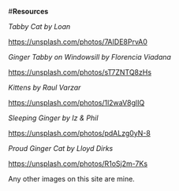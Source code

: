 
#**Resources**

*Tabby Cat by Loan*

https://unsplash.com/photos/7AIDE8PrvA0

*Ginger Tabby on Windowsill by Florencia Viadana*

https://unsplash.com/photos/sT7ZNTQ8zHs

*Kittens by Raul Varzar*

https://unsplash.com/photos/1l2waV8glIQ

*Sleeping Ginger by Iz & Phil*

https://unsplash.com/photos/pdALzg0yN-8

*Proud Ginger Cat by Lloyd Dirks*

https://unsplash.com/photos/R1oSj2m-7Ks

Any other images on this site are mine.
